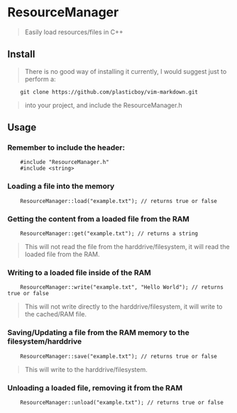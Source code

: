 # ResourceManager
> Easily load resources/files in C++

## Install
> There is no good way of installing it currently, I would suggest just to
> perform a:

        git clone https://github.com/plasticboy/vim-markdown.git

> into your project, and include the ResourceManager.h

## Usage
### Remember to include the header:

        #include "ResourceManager.h"
        #include <string>

### Loading a file into the memory

        ResourceManager::load("example.txt"); // returns true or false

### Getting the content from a loaded file from the RAM

        ResourceManager::get("example.txt"); // returns a string

> This will not read the file from the harddrive/filesystem, it will read the
> loaded file from the RAM.

### Writing to a loaded file inside of the RAM

        ResourceManager::write("example.txt", "Hello World"); // returns true or false

> This will not write directly to the harddrive/filesystem, it will write to the
> cached/RAM file.

### Saving/Updating a file from the RAM memory to the filesystem/harddrive

        ResourceManager::save("example.txt"); // returns true or false

> This will write to the harddrive/filesystem.

### Unloading a loaded file, removing it from the RAM

        ResourceManager::unload("example.txt"); // returns true or false
